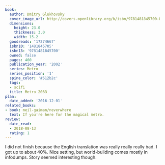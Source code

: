 ```yaml
---
book:
  author: Dmitry Glukhovsky
  cover_image_url: http://covers.openlibrary.org/b/isbn/9781481845700-L.jpg
  dimensions:
    height: 23.0
    thickness: 3.0
    width: 15.2
  goodreads: '17274667'
  isbn10: '1481845705'
  isbn13: '9781481845700'
  owned: false
  pages: 460
  publication_year: '2002'
  series: Metro
  series_position: '1'
  spine_color: '#512b2c'
  tags:
  - scifi
  title: Metro 2033
plan:
  date_added: '2016-12-01'
related_books:
- book: neil-gaiman/neverwhere
  text: If you're here for the magical metro.
review:
  date_read:
  - 2018-08-13
  rating: 1
---
```


I did not finish because the English translation was really really really bad. I got up to about 40%. Nice setting, but world-building comes mostly in infodumps. Story seemed interesting though.
